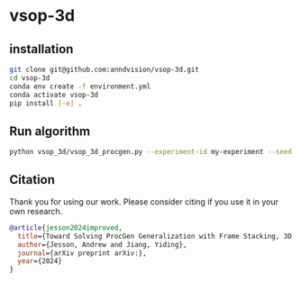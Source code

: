 # vsop-3d

## installation

```.sh
git clone git@github.com:anndvision/vsop-3d.git
cd vsop-3d
conda env create -f environment.yml
conda activate vsop-3d
pip install [-e] .
```

## Run algorithm

```.sh
python vsop_3d/vsop_3d_procgen.py --experiment-id my-experiment --seed 0 --job-dir experiments/ --track True --wandb-entity my-entity --env-id starpilot
```

## Citation

Thank you for using our work. Please consider citing if you use it in your own research.

```.bib
@article{jesson2024improved,
  title={Toward Solving ProcGen Generalization with Frame Stacking, 3D Convolutions, and Scale?},
  author={Jesson, Andrew and Jiang, Yiding},
  journal={arXiv preprint arXiv:},
  year={2024}
}
```
